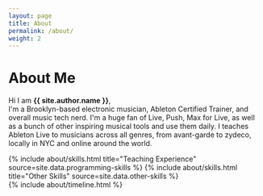 ```yaml
---
layout: page
title: About
permalink: /about/
weight: 2
---
```


# **About Me**

Hi I am **{{ site.author.name }}**,<br>
I'm a Brooklyn-based electronic musician, Ableton Certified Trainer, and overall music tech nerd. I'm a huge fan of Live, Push, Max for Live, as well as a bunch of other inspiring musical tools and use them daily. I teaches Ableton Live to musicians across all genres, from avant-garde to zydeco, locally in NYC and online around the world.

<div class="row">
{% include about/skills.html title="Teaching Experience" source=site.data.programming-skills %}
{% include about/skills.html title="Other Skills" source=site.data.other-skills %}
</div>

<div class="row">
{% include about/timeline.html %}
</div>
